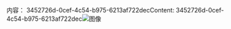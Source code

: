 <span data-ttu-id="c9799-101">内容： 3452726d-0cef-4c54-b975-6213af722dec</span><span class="sxs-lookup"><span data-stu-id="c9799-101">Content: 3452726d-0cef-4c54-b975-6213af722dec</span></span>![图像](cf6b55b6-d439-4049-b0be-e99ee249a574.png)
